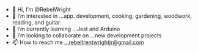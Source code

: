 - 👋 Hi, I’m @RebelWright
- 👀 I’m interested in ...app. development, cooking, gardening, woodwork, reading, and guitar.
- 🌱 I’m currently learning ...Jest and Arduino
- 💞️ I’m looking to collaborate on ...new development projects
- 📫 How to reach me ...rebeltrentwrightjr@gmail.com

<!---
RebelWright/RebelWright is a ✨ special ✨ repository because its `README.md` (this file) appears on your GitHub profile.
You can click the Preview link to take a look at your changes.
--->
